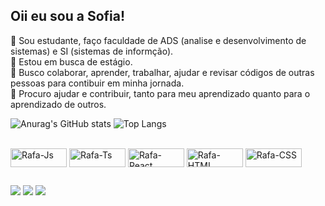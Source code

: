 ## Oii eu sou a Sofia!
🔭 Sou estudante, faço faculdade de ADS (analise e desenvolvimento de sistemas) e SI (sistemas de informção).<br>
👋 Estou em busca de estágio.<br>
👯 Busco colaborar, aprender, trabalhar, ajudar e revisar códigos de outras pessoas para contibuir em minha jornada.<br>
🤝 Procuro ajudar e contribuir, tanto para meu aprendizado quanto para o aprendizado de outros.<br>

![Anurag's GitHub stats](https://github-readme-stats.vercel.app/api?username=sofiacarvalho2&show_icons=true&theme=transparent)
![Top Langs](https://github-readme-stats.vercel.app/api/top-langs/?username=sofiacarvalho2&layout=compact&theme=transparent)

<div style="display: inline_block"><br>
  <img align="center" alt="Rafa-Js" height="30" width="90" src="https://img.shields.io/badge/Java-ED8B00?style=for-the-badge&logo=openjdk&logoColor=white">
  <img align="center" alt="Rafa-Ts" height="30" width="90" src="https://img.shields.io/badge/PHP-777BB4?style=for-the-badge&logo=php&logoColor=white">
  <img align="center" alt="Rafa-React" height="30" width="90" src="https://img.shields.io/badge/Kotlin-0095D5?&style=for-the-badge&logo=kotlin&logoColor=white">
  <img align="center" alt="Rafa-HTML" height="30" width="90" src="https://img.shields.io/badge/HTML5-E34F26?style=for-the-badge&logo=html5&logoColor=white">
  <img align="center" alt="Rafa-CSS" height="30" width="90" src="https://img.shields.io/badge/CSS3-1572B6?style=for-the-badge&logo=css3&logoColor=white">
 </div>

##
<div>
  <a href="https://instagram.com/davidsofia26" target="_blank"><img src="https://img.shields.io/badge/-Instagram-%23E4405F?style=for-the-badge&logo=instagram&logoColor=white" target="_blank"></a>
 	 <a href = "mailto:sofiacarvalho2004@proton.me"><img src="https://img.shields.io/badge/ProtonMail-8B89CC?style=for-the-badge&logo=protonmail&logoColor=white" target="_blank"></a>
  <a href="https://www.linkedin.com/in/sofia-david-de-carvalho-70006b316" target="_blank"><img src="https://img.shields.io/badge/-LinkedIn-%230077B5?style=for-the-badge&logo=linkedin&logoColor=white" target="_blank"></a> </div>
